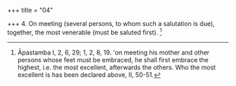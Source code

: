 +++
title = "04"

+++
4. On meeting (several persons, to whom such a salutation is due), together, the most venerable (must be saluted first). [^3] 


[^3]:  Āpastamba I, 2, 6, 29; 1, 2, 8, 19. 'on meeting his mother and other persons whose feet must be embraced, he shall first embrace the highest, i.e. the most excellent, afterwards the others. Who the most excellent is has been declared above, II, 50-51.
